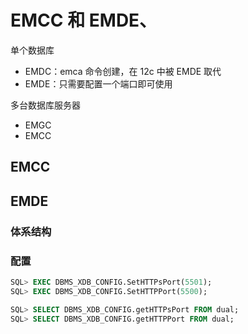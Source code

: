 # EMCC 和 EMDE、

单个数据库
- EMDC：emca 命令创建，在 12c 中被 EMDE 取代
- EMDE：只需要配置一个端口即可使用

多台数据库服务器
- EMGC
- EMCC

## EMCC

## EMDE

### 体系结构

### 配置

```sql
SQL> EXEC DBMS_XDB_CONFIG.SetHTTPsPort(5501);
SQL> EXEC DBMS_XDB_CONFIG.SetHTTPPort(5500);
```
```sql
SQL> SELECT DBMS_XDB_CONFIG.getHTTPsPort FROM dual;
SQL> SELECT DBMS_XDB_CONFIG.getHTTPPort FROM dual;
```